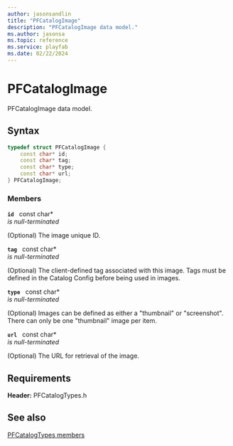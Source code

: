 ```yaml
---
author: jasonsandlin
title: "PFCatalogImage"
description: "PFCatalogImage data model."
ms.author: jasonsa
ms.topic: reference
ms.service: playfab
ms.date: 02/22/2024
---
```


# PFCatalogImage  

PFCatalogImage data model.  

## Syntax  
  
```cpp
typedef struct PFCatalogImage {  
    const char* id;  
    const char* tag;  
    const char* type;  
    const char* url;  
} PFCatalogImage;  
```
  
### Members  
  
**`id`** &nbsp; const char*  
*is null-terminated*  
  
(Optional) The image unique ID.
  
**`tag`** &nbsp; const char*  
*is null-terminated*  
  
(Optional) The client-defined tag associated with this image. Tags must be defined in the Catalog Config before being used in images.
  
**`type`** &nbsp; const char*  
*is null-terminated*  
  
(Optional) Images can be defined as either a "thumbnail" or "screenshot". There can only be one "thumbnail" image per item.
  
**`url`** &nbsp; const char*  
*is null-terminated*  
  
(Optional) The URL for retrieval of the image.
  
  
## Requirements  
  
**Header:** PFCatalogTypes.h
  
## See also  
[PFCatalogTypes members](../pfcatalogtypes_members.md)  

  
  

